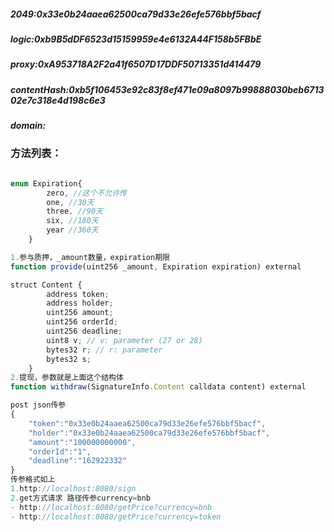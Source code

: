 ##### 2049:0x33e0b24aaea62500ca79d33e26efe576bbf5bacf
##### logic:0xb9B5dDF6523d15159959e4e6132A44F158b5FBbE
##### proxy:0xA953718A2F2a41f6507D17DDF50713351d414479
##### contentHash:0xb5f106453e92c83f8ef471e09a8097b99888030beb671302e7c318e4d198c6e3
##### domain:


### 方法列表：
```javascript

enum Expiration{
        zero, //这个不允许传
        one, //30天
        three, //90天
        six, //180天
        year //360天
    } 

1.参与质押，_amount数量，expiration期限
function provide(uint256 _amount, Expiration expiration) external

struct Content {
        address token;
        address holder;
        uint256 amount;
        uint256 orderId;
        uint256 deadline;
        uint8 v; // v: parameter (27 or 28)
        bytes32 r; // r: parameter
        bytes32 s;
    }
2.提现，参数就是上面这个结构体
function withdraw(SignatureInfo.Content calldata content) external

post json传参
{
    "token":"0x33e0b24aaea62500ca79d33e26efe576bbf5bacf",
    "holder":"0x33e0b24aaea62500ca79d33e26efe576bbf5bacf",
    "amount":"100000000000",
    "orderId":"1",
    "deadline":"162922332"
}
传参格式如上
1.http://localhost:8080/sign
2.get方式请求 路径传参currency=bnb
- http://localhost:8080/getPrice?currency=bnb
- http://localhost:8080/getPrice?currency=token

```
